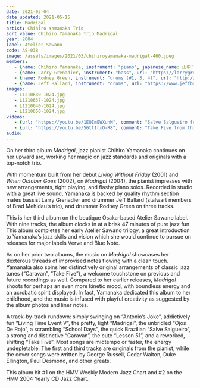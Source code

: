 ```yaml
---
date: 2021-03-04
date_updated: 2021-05-15
title: Madrigal
artist: Chihiro Yamanaka Trio
sort_value: Chihiro Yamanaka Trio Madrigal
year: 2004
label: Atelier Sawano
code: AS-038
image: /assets/images/2021/03/chihiroyamanaka-madrigal-460.jpeg
members:
   - {name: Chihiro Yamanaka, instrument: "piano", japanese_name: 山中千尋, url: "https://www.chihiroyamanaka.net/"}
   - {name: Larry Grenadier, instrument: "bass", url: "https://larrygrenadier.com/"}
   - {name: Rodney Green, instrument: "drums (#1, 3, 4)", url: "http://rodneygreenjazz.com/"}
   - {name: Jeff Ballard, instrument: "drums", url: "https://www.jeffballard.com/"}
images:
   - L1210630-1024.jpg
   - L1210637-1024.jpg
   - L1210640-1024.jpg
   - L1210650-1024.jpg
videos:
   - {url: "https://youtu.be/1EQImEWXunM", comment: "Salve Salgueiro from this album"}
   - {url: "https://youtu.be/5Gtt1rxO-R8", comment: "Take Five from this album"}
audio:
---
```

On her third album *Madrigal*, jazz pianist Chihiro Yamanaka continues on her upward arc, working her magic on jazz standards and originals with a top-notch trio.

With momentum built from her debut *Living Without Friday* (2001) and *When October Goes* (2002), on *Madrigal* (2004), the pianist impresses with new arrangements, tight playing, and flashy piano solos. Recorded in studio with a great live sound, Yamanaka is backed by quality rhythm section mates bassist Larry Grenadier and drummer Jeff Ballard (stalwart members of Brad Mehldau’s trio), and drummer Rodney Green on three tracks.

This is her third album on the boutique Osaka-based Atelier Sawano label. With nine tracks, the album clocks in at a brisk 47 minutes of pure jazz fun. This album completes her early Atelier Sawano trilogy, a great introduction to Yamanaka’s jazz skills and vision which she would continue to pursue on releases for major labels Verve and Blue Note.

As on her prior two albums, the music on *Madrigal* showcases her dexterous threads of improvised notes flowing with a clean touch. Yamanaka also spins her distinctively original arrangements of classic jazz tunes (“Caravan”, “Take Five”), a welcome touchstone on previous and future recordings as well. Compared to her earlier releases, *Madrigal* shoots for perhaps an even more kinetic mood, with boundless energy and an acrobatic spirit displayed. In fact, Yamanaka dedicated this album to her childhood, and the music is infused with playful creativity as suggested by the album photos and liner notes.

A track-by-track rundown: simply swinging on “Antonio’s Joke”, addictively fun “Living Time Event V”, the pretty, light “Madrigal”, the unbridled “Ojos De Rojo”, a scrambling “School Days”, the quick Brazilian “Salve Salgueiro”, a strong and distinctive “Caravan”, the cute “Lesson 51”, and a reworked, shifting “Take Five”. Most songs are midtempo or faster, the energy undepletable. The first and third tracks are originals from the pianist, while the cover songs were written by George Russell, Cedar Walton, Duke Ellington, Paul Desmond, and other greats.

This album hit #1 on the HMV Weekly Modern Jazz Chart and #2 on the HMV 2004 Yearly CD Jazz Chart.




